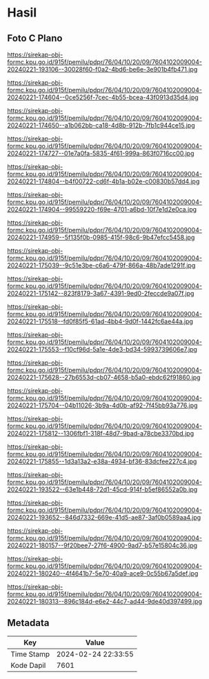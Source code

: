 # Hasil

## Foto C Plano

https://sirekap-obj-formc.kpu.go.id/915f/pemilu/pdpr/76/04/10/20/09/7604102009004-20240221-193106--30028f60-f0a2-4bd6-be6e-3e901b4fb471.jpg

https://sirekap-obj-formc.kpu.go.id/915f/pemilu/pdpr/76/04/10/20/09/7604102009004-20240221-174604--0ce5256f-7cec-4b55-bcea-43f0913d35d4.jpg

https://sirekap-obj-formc.kpu.go.id/915f/pemilu/pdpr/76/04/10/20/09/7604102009004-20240221-174650--a1b062bb-ca18-4d8b-912b-7fb1c944ce15.jpg

https://sirekap-obj-formc.kpu.go.id/915f/pemilu/pdpr/76/04/10/20/09/7604102009004-20240221-174727--01e7a0fa-5835-4f61-999a-863f0716cc00.jpg

https://sirekap-obj-formc.kpu.go.id/915f/pemilu/pdpr/76/04/10/20/09/7604102009004-20240221-174804--b4f00722-cd6f-4b1a-b02e-c00830b57dd4.jpg

https://sirekap-obj-formc.kpu.go.id/915f/pemilu/pdpr/76/04/10/20/09/7604102009004-20240221-174904--99559220-f69e-4701-a6bd-10f7e1d2e0ca.jpg

https://sirekap-obj-formc.kpu.go.id/915f/pemilu/pdpr/76/04/10/20/09/7604102009004-20240221-174959--5f135f0b-0985-415f-98c6-9b47efcc5458.jpg

https://sirekap-obj-formc.kpu.go.id/915f/pemilu/pdpr/76/04/10/20/09/7604102009004-20240221-175039--9c51e3be-c6a6-479f-866a-48b7ade1291f.jpg

https://sirekap-obj-formc.kpu.go.id/915f/pemilu/pdpr/76/04/10/20/09/7604102009004-20240221-175142--823f8179-3a67-4391-9ed0-2feccde9a07f.jpg

https://sirekap-obj-formc.kpu.go.id/915f/pemilu/pdpr/76/04/10/20/09/7604102009004-20240221-175518--fd0f85f5-61ad-4bb4-9d0f-1442fc6ae44a.jpg

https://sirekap-obj-formc.kpu.go.id/915f/pemilu/pdpr/76/04/10/20/09/7604102009004-20240221-175553--f10cf96d-5a1e-4de3-bd34-5993739606e7.jpg

https://sirekap-obj-formc.kpu.go.id/915f/pemilu/pdpr/76/04/10/20/09/7604102009004-20240221-175628--27b6553d-cb07-4658-b5a0-ebdc62f91860.jpg

https://sirekap-obj-formc.kpu.go.id/915f/pemilu/pdpr/76/04/10/20/09/7604102009004-20240221-175704--04b11026-3b9a-4d0b-af92-7f45bb93a776.jpg

https://sirekap-obj-formc.kpu.go.id/915f/pemilu/pdpr/76/04/10/20/09/7604102009004-20240221-175812--1306fbf1-318f-48d7-9bad-a78cbe3370bd.jpg

https://sirekap-obj-formc.kpu.go.id/915f/pemilu/pdpr/76/04/10/20/09/7604102009004-20240221-175855--1d3a13a2-e38a-4934-bf36-83dcfee227c4.jpg

https://sirekap-obj-formc.kpu.go.id/915f/pemilu/pdpr/76/04/10/20/09/7604102009004-20240221-193522--63e1b448-72d1-45cd-914f-b5ef86552a0b.jpg

https://sirekap-obj-formc.kpu.go.id/915f/pemilu/pdpr/76/04/10/20/09/7604102009004-20240221-193652--846d7332-669e-41d5-ae87-3af0b0589aa4.jpg

https://sirekap-obj-formc.kpu.go.id/915f/pemilu/pdpr/76/04/10/20/09/7604102009004-20240221-180157--9f20bee7-27f6-4900-9ad7-b57e15804c36.jpg

https://sirekap-obj-formc.kpu.go.id/915f/pemilu/pdpr/76/04/10/20/09/7604102009004-20240221-180240--4f4641b7-5e70-40a9-ace9-0c55b67a5def.jpg

https://sirekap-obj-formc.kpu.go.id/915f/pemilu/pdpr/76/04/10/20/09/7604102009004-20240221-180313--896c184d-e6e2-44c7-ad44-9de40d397499.jpg


## Metadata

| Key        | Value               |
| ---------- | ------------------- |
| Time Stamp | 2024-02-24 22:33:55 |
| Kode Dapil | 7601                |



